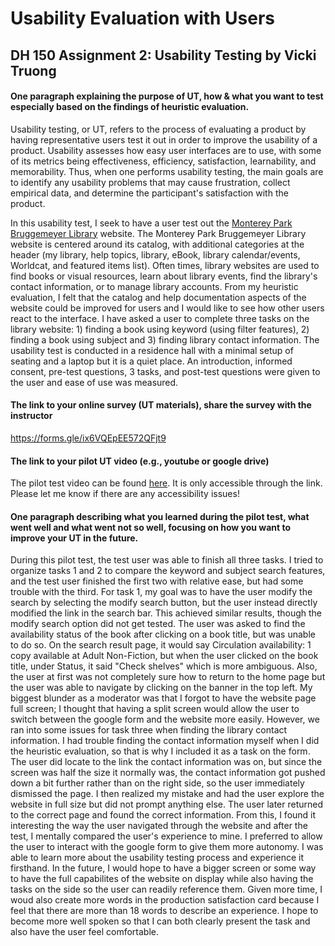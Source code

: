 # Usability Evaluation with Users
## DH 150 Assignment 2: Usability Testing by Vicki Truong

#### One paragraph explaining the purpose of UT, how & what you want to test especially based on the findings of heuristic evaluation. 
Usability testing, or UT, refers to the process of evaluating a product by having representative users test it out in order to improve the usability of a product. 
Usability assesses how easy user interfaces are to use, with some of its metrics being effectiveness, efficiency, satisfaction, learnability, and memorability. Thus, when one performs usability testing, the main goals are to identify any usability problems that may cause frustration, collect empirical data, and determine the participant's satisfaction with the product.

In this usability test, I seek to have a user test out the [Monterey Park Bruggemeyer Library](http://library.montereypark.ca.gov/search) website. 
The Monterey Park Bruggemeyer Library website is centered around its catalog, with additional categories at the header (my library, help topics, library, eBook, library calendar/events, Worldcat, and featured items list).
Often times, library websites are used to find books or visual resources, learn about library events, find the library's contact information, or to manage library accounts. 
From my heuristic evaluation, I felt that the catalog and help documentation aspects of the website could be improved for users and I would like to see how other users react to the interface. 
I have asked a user to complete three tasks on the library website: 1) finding a book using keyword (using filter features), 2) finding a book using subject and 3) finding library contact information. 
The usability test is conducted in a residence hall with a minimal setup of seating and a laptop but it is a quiet place. An introduction, informed consent, pre-test questions, 3 tasks, and post-test questions were given to the user and ease of use was measured. 

#### The link to your online survey (UT materials), share the survey with the instructor

https://forms.gle/ix6VQEpEE572QFjt9

#### The link to your pilot UT video (e.g., youtube or google drive)

The pilot test video can be found [here](https://youtu.be/VVIqLFDeKEQ). It is only accessible through the link. Please let me know if there are any accessibility issues! 

#### One paragraph describing what you learned during the pilot test, what went well and what went not so well, focusing on how you want to improve your UT in the future.

During this pilot test, the test user was able to finish all three tasks. I tried to organize tasks 1 and 2 to compare the keyword and subject search features, and the test user finished the first two with relative ease, but had some trouble with the third. For task 1, my goal was to have the user modify the search by selecting the modify search button, but the user instead directly modified the link in the search bar. This achieved similar results, though the modify search option did not get tested. The user was asked to find the availability status of the book after clicking on a book title, but was unable to do so. On the search result page, it would say Circulation availability: 1 copy available at Adult Non-Fiction, but when the user clicked on the book title, under Status, it said "Check shelves" which is more ambiguous. Also, the user at first was not completely sure how to return to the home page but the user was able to navigate by clicking on the banner in the top left. My biggest blunder as a moderator was that I forgot to have the website page full screen; I thought that having a split screen would allow the user to switch between the google form and the website more easily. However, we ran into some issues for task three when finding the library contact information. I had trouble finding the contact information myself when I did the heuristic evaluation, so that is why I included it as a task on the form. The user did locate to the link the contact information was on, but since the screen was half the size it normally was, the contact information got pushed down a bit further rather than on the right side, so the user immediately dismissed the page. I then realized my mistake and had the user explore the website in full size but did not prompt anything else. The user later returned to the correct page and found the correct information. From this, I found it interesting the way the user navigated through the website and after the test, I mentally compared the user's experience to mine. I preferred to allow the user to interact with the google form to give them more autonomy. I was able to learn more about the usability testing process and experience it firsthand. In the future, I would hope to have a bigger screen or some way to have the full capabilites of the website on display while also having the tasks on the side so the user can readily reference them. Given more time, I woud also create more words in the production satisfaction card because I feel that there are more than 18 words to describe an experience. I hope to become more well spoken so that I can both clearly present the task and also have the user feel comfortable.  

